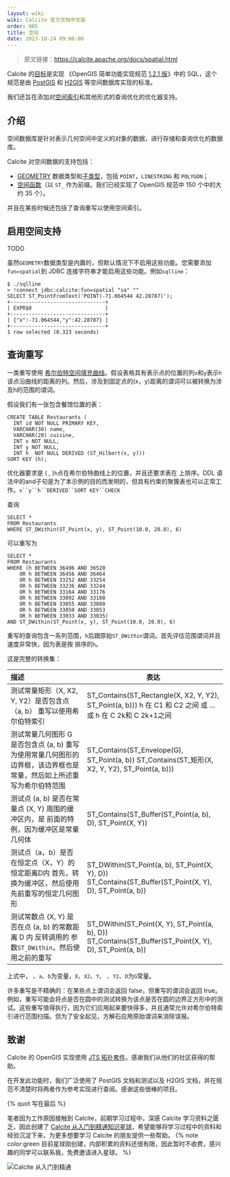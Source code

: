 ```yaml
---
layout: wiki
wiki: Calcite 官方文档中文版
order: 005
title: 空间
date: 2023-10-24 09:00:00
---
```


> 原文链接：https://calcite.apache.org/docs/spatial.html

Calcite 的[目标](https://issues.apache.org/jira/browse/CALCITE-1968)是实现 《OpenGIS 简单功能实现规范 [1.2.1 版](https://www.opengeospatial.org/standards/sfs)》中的 SQL，这个规范是由 [PostGIS](https://postgis.net/) 和 [H2GIS](https://www.h2gis.org/) 等空间数据库实现的标准。

我们还旨在添加对[空间索引](https://issues.apache.org/jira/browse/CALCITE-1861)和其他形式的查询优化的优化器支持。

## 介绍

空间数据库是针对表示几何空间中定义的对象的数据，进行存储和查询优化的数据库。

Calcite 对空间数据的支持包括：

- [GEOMETRY](https://calcite.apache.org/docs/reference.html#data-types) 数据类型和[子类型](https://calcite.apache.org/docs/reference.html#spatial-types)，包括 `POINT`，`LINESTRING` 和 `POLYGON`；
- [空间函数](https://calcite.apache.org/docs/reference.html#spatial-functions)（以 `ST_` 作为前缀。我们已经实现了 OpenGIS 规范中 150 个中的大约 35 个）。

并且在某些时候还包括了查询重写以使用空间索引。

## 启用空间支持

TODO

虽然`GEOMETRY`数据类型是内置的，但默认情况下不启用这些功能。您需要添加`fun=spatial`到 JDBC 连接字符串才能启用这些功能。例如`sqlline`：

```
$ ./sqlline
> !connect jdbc:calcite:fun=spatial "sa" ""
SELECT ST_PointFromText('POINT(-71.064544 42.28787)');
+-------------------------------+
| EXPR$0                        |
+-------------------------------+
| {"x":-71.064544,"y":42.28787} |
+-------------------------------+
1 row selected (0.323 seconds)
```

## 查询重写

一类重写使用 [希尔伯特空间填充曲线](https://en.wikipedia.org/wiki/Hilbert_curve)。假设表格具有表示点的位置的列`x`和`y`表示`h` 该点沿曲线的距离的列。然后，涉及到固定点的(x，y)距离的谓词可以被转换为涉及h的范围的谓词。

假设我们有一张包含餐馆位置的表：

```
CREATE TABLE Restaurants (
  INT id NOT NULL PRIMARY KEY,
  VARCHAR(30) name,
  VARCHAR(20) cuisine,
  INT x NOT NULL,
  INT y NOT NULL,
  INT h  NOT NULL DERIVED (ST_Hilbert(x, y)))
SORT KEY (h);
```

优化器要求是 ( , )`h`点在希尔伯特曲线上的位置，并且还要求表在 上排序。DDL 语法中的and子句是为了本示例的目的而发明的，但具有约束的聚簇表也可以正常工作。`x``y``h``DERIVED``SORT KEY``CHECK`

查询

```
SELECT *
FROM Restaurants
WHERE ST_DWithin(ST_Point(x, y), ST_Point(10.0, 20.0), 6)
```

可以重写为

```
SELECT *
FROM Restaurants
WHERE (h BETWEEN 36496 AND 36520
    OR h BETWEEN 36456 AND 36464
    OR h BETWEEN 33252 AND 33254
    OR h BETWEEN 33236 AND 33244
    OR h BETWEEN 33164 AND 33176
    OR h BETWEEN 33092 AND 33100
    OR h BETWEEN 33055 AND 33080
    OR h BETWEEN 33050 AND 33053
    OR h BETWEEN 33033 AND 33035)
AND ST_DWithin(ST_Point(x, y), ST_Point(10.0, 20.0), 6)
```

重写的查询包含一系列范围，`h`后跟原始`ST_DWithin`谓词。首先评估范围谓词并且速度非常快，因为表是按 排序的`h`。

这是完整的转换集：

| 描述                                                         | 表达                                                         |
| :----------------------------------------------------------- | ------------------------------------------------------------ |
| 测试常量矩形（X, X2, Y, Y2）是否包含点（a, b）  重写以使用希尔伯特索引 | ST_Contains(ST_Rectangle(X, X2, Y, Y2), ST_Point(a, b)))  h 在 C1 和 C2 之间 或 … 或 h 在 C 2k和 C 2k+1之间 |
| 测试常量几何图形 G 是否包含点 (a, b)  重写为使用常量几何图形的边界框，该边界框也是常量，然后如上所述重写为希尔伯特范围 | ST_Contains(ST_Envelope(G), ST_Point(a, b))  ST_Contains(ST_矩形(X, X2, Y, Y2), ST_Point(a, b))) |
| 测试点 (a, b) 是否在常量点 (X, Y) 周围的缓冲区内，是  前面的特例，因为缓冲区是常量几何体 | ST_Contains(ST_Buffer(ST_Point(a, b), D), ST_Point(X, Y))    |
| 测试点（a，b）是否在恒定点（X，Y）的恒定距离D内  首先，转换为缓冲区，然后使用先前重写的恒定几何图形 | ST_DWithin(ST_Point(a, b), ST_Point(X, Y), D))  ST_Contains(ST_Buffer(ST_Point(X, Y), D), ST_Point(a, b)) |
| 测试常数点 (X, Y) 是否在点 (a, b) 的常数距离 D 内 反转调用的  参数`ST_DWithin`，然后使用之前的重写 | ST_DWithin(ST_Point(X, Y), ST_Point(a, b), D))  ST_Contains(ST_Buffer(ST_Point(X, Y), D), ST_Point(a, b)) |

上式中， 、`a`、`b`为变量，`X`、`X2`、`Y`、 、`Y2`、`D`为`G`常量。

许多重写是不精确的：在某些点上谓词会返回 false，但重写的谓词会返回 true。例如，重写可能会将点是否在圆中的测试转换为该点是否在圆的边界正方形中的测试。这些重写值得执行，因为它们应用起来要快得多，并且通常允许对希尔伯特索引进行范围扫描。但为了安全起见，方解石应用原始谓词来消除误报。

## 致谢

Calcite 的 OpenGIS 实现使用 [JTS 拓扑套件](https://github.com/locationtech/jts)。感谢我们从他们的社区获得的帮助。

在开发此功能时，我们广泛使用了 PostGIS 文档和测试以及 H2GIS 文档，并在规范不清楚时将两者作为参考实现进行查阅。感谢这些很棒的项目。



{% quot 写在最后 %}

笔者因为工作原因接触到 Calcite，前期学习过程中，深感 Calcite 学习资料之匮乏，因此创建了 [Calcite 从入门到精通知识星球](https://wx.zsxq.com/dweb2/index/group/51128414222814)，希望能够将学习过程中的资料和经验沉淀下来，为更多想要学习 Calcite 的朋友提供一些帮助。
{% note color:green 目前星球刚创建，内部积累的资料还很有限，因此暂时不收费，感兴趣的同学可以联系我，免费邀请进入星球。 %}

![Calcite 从入门到精通](https://cdn.jsdelivr.net/gh/strongduanmu/cdn/blog/202309210909027.png)
